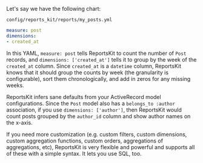 Let's say we have the following chart:

`config/reports_kit/reports/my_posts.yml`

```yaml
measure: post
dimensions:
- created_at
```


In this YAML, `measure: post` tells ReportsKit to count the number of `Post` records, and `dimensions: ['created_at']` tells it to group by the week of the `created_at` column. Since `created_at` is a `datetime` column, ReportsKit knows that it should group the counts by week (the granularity is configurable), sort them chronologically, and add in zeros for any missing weeks.

ReportsKit infers sane defaults from your ActiveRecord model configurations. Since the `Post` model also has a `belongs_to :author` association, if you use `dimensions: ['author']`, then ReportsKit would count posts grouped by the `author_id` column and show author names on the x-axis.

If you need more customization (e.g. custom filters, custom dimensions, custom aggregation functions, custom orders, aggregations of aggregations, etc), ReportsKit is very flexible and powerful and supports all of these with a simple syntax. It lets you use SQL, too.
